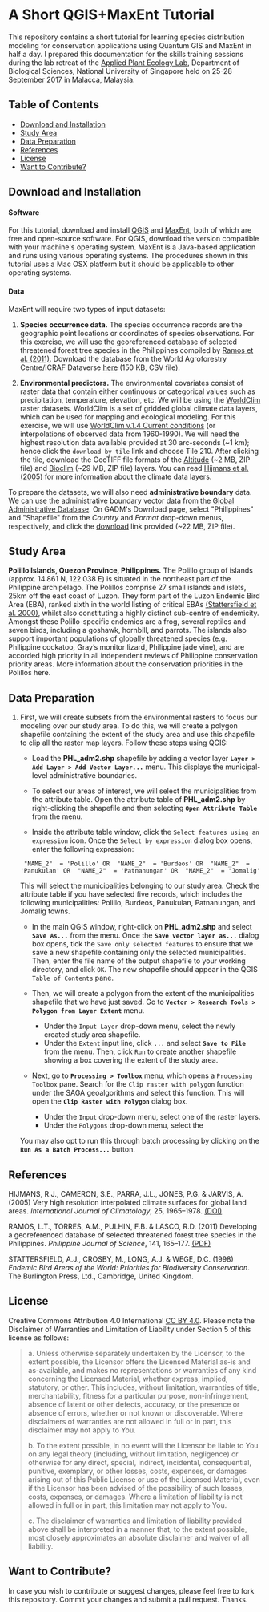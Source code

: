 # A Short QGIS+MaxEnt Tutorial
This repository contains a short tutorial for learning species distribution modeling for conservation applications using Quantum GIS and MaxEnt in half a day. I prepared this documentation for the skills training sessions during the lab retreat of the [Applied Plant Ecology Lab](https://www.appliedplantecology.org), Department of Biological Sciences, National University of Singapore held on 25-28 September 2017 in Malacca, Malaysia.


## Table of Contents
- [Download and Installation](#download)
- [Study Area](#study_area)
- [Data Preparation](#data_preparation)
- [References](#references)
- [License](#license)
- [Want to Contribute?](#contribute)


<a name="download"></a>
## Download and Installation

#### Software
For this tutorial, download and install [QGIS](http://www.qgis.org/en/site/forusers/download.html) and [MaxEnt](https://biodiversityinformatics.amnh.org/open_source/maxent/), both of which are free and open-source software. For QGIS, download the version compatible with your machine's operating system. MaxEnt is a Java-based application and runs using various operating systems. The procedures shown in this tutorial uses a Mac OSX platform but it should be applicable to other operating systems.

#### Data
MaxEnt will require two types of input datasets:

1. **Species occurrence data.** The species occurrence records are the geographic point locations or coordinates of species observations. For this exercise, we will use the georeferenced database of selected threatened forest tree species in the Philippines compiled by [Ramos et al. (2011)](#ramos_etal_2011). Download the database from the World Agroforestry Centre/ICRAF Dataverse [here](https://dataverse.harvard.edu/dataset.xhtml?persistentId=doi:10.7910/DVN/24818) (150 KB, CSV file).

2. **Environmental predictors.** The environmental covariates consist of raster data that contain either continuous or categorical values such as precipitation, temperature, elevation, etc. We will be using the [WorldClim](http://www.worldclim.org) raster datasets. WorldClim is a set of gridded global climate data layers, which can be used for mapping and ecological modeling. For this exercise, we will use [WorldClim v.1.4 Current conditions](http://www.worldclim.org/current) (or interpolations of observed data from 1960-1990). We will need the highest resolution data available provided at 30 arc-seconds (~1 km); hence click the `download by tile` link and choose Tile 210. After clicking the tile, download the GeoTIFF file formats of the [Altitude](http://biogeo.ucdavis.edu/data/climate/worldclim/1_4/tiles/cur/alt_210_tif.zip) (~2 MB, ZIP file) and [Bioclim](http://biogeo.ucdavis.edu/data/climate/worldclim/1_4/tiles/cur/bio_210_tif.zip) (~29 MB, ZIP file) layers. You can read [Hijmans et al. (2005)](#hijmans_etal_2005) for more information about the climate data layers.

To prepare the datasets, we will also need **administrative boundary** data. We can use the administrative boundary vector data from the [Global Administrative Database](http://www.gadm.org/country). On GADM's Download page, select "Philippines" and "Shapefile" from the *Country* and *Format* drop-down menus, respectively, and click the [download](http://biogeo.ucdavis.edu/data/gadm2.8/shp/PHL_adm_shp.zip) link provided (~22 MB, ZIP file).


<a name="study_area"></a>
## Study Area
**Polillo Islands, Quezon Province, Philippines.** The Polillo group of islands (approx. 14.861 N, 122.038 E) is situated in the northeast part of the Philippine archipelago. The Polillos comprise 27 small islands and islets, 25km off the east coast of Luzon. They form part of the Luzon Endemic Bird Area (EBA), ranked sixth in the world listing of critical EBAs [(Stattersfield et al. 2000)](#stattersfield_etal_1998), whilst also constituting a highly distinct sub-centre of endemicity. Amongst these Polillo-specific endemics are a frog, several reptiles and seven birds, including a goshawk, hornbill, and parrots. The islands also support important populations of globally threatened species (e.g. Philippine cockatoo, Gray’s monitor lizard, Philippine jade vine), and are accorded high priority in all independent reviews of Philippine conservation priority areas. More information about the conservation priorities in the Polillos here.


<a name="data_preparation"></a>
## Data Preparation

1. First, we will create subsets from the environmental rasters to focus our modeling over our study area. To do this, we will create a polygon shapefile containing the extent of the study area and use this shapefile to clip all the raster map layers. Follow these steps using QGIS:

    - Load the **PHL_adm2.shp** shapefile by adding a vector layer **`Layer > Add Layer > Add Vector Layer...`** menu. This displays the municipal-level administrative boundaries.

    - To select our areas of interest, we will select the municipalities from the attribute table. Open the attribute table of **PHL_adm2.shp** by right-clicking the shapefile and then selecting **`Open Attribute Table`** from the menu.

    - Inside the attribute table window, click the `Select features using an expression` icon. Once the `Select by expression` dialog box opens, enter the following expression:
    ```
     "NAME_2"  = 'Polillo' OR  "NAME_2"  = 'Burdeos' OR  "NAME_2"  = 'Panukulan' OR  "NAME_2"  = 'Patnanungan' OR  "NAME_2"  = 'Jomalig'
    ```

    This will select the municipalities belonging to our study area. Check the attribute table if you have selected five records, which includes the following municipalities: Polillo, Burdeos, Panukulan, Patnanungan, and Jomalig towns.  

    - In the main QGIS window, right-click on **PHL_adm2.shp** and select **`Save As...`** from the menu. Once the **`Save vector layer as...`** dialog box opens, tick the `Save only selected features` to ensure that we save a new shapefile containing only the selected municipalities. Then, enter the file name of the output shapefile to your working directory, and click `OK`. The new shapefile should appear in the QGIS `Table of Contents` pane.

    - Then, we will create a polygon from the extent of the municipalities shapefile that we have just saved. Go to **`Vector > Research Tools > Polygon from Layer Extent`** menu.

      + Under the `Input Layer` drop-down menu, select the newly created study area shapefile.
      + Under the `Extent` input line, click `...` and select **`Save to File`** from the menu. Then, click `Run` to create another shapefile showing a box covering the extent of the study area.

    - Next, go to **`Processing > Toolbox`** menu, which opens a `Processing Toolbox` pane. Search for the `Clip raster with polygon` function under the SAGA geoalgorithms and select this function. This will open the **`Clip Raster with Polygon`** dialog box.

      + Under the `Input` drop-down menu, select one of the raster layers.
      + Under the `Polygons` drop-down menu, select the

    You may also opt to run this through batch processing by clicking on the **`Run As a Batch Process...`** button.

<a name="references"></a>
## References

<a name="hijmans_etal_2005"></a>
HIJMANS, R.J., CAMERON, S.E., PARRA, J.L., JONES, P.G. & JARVIS, A. (2005) Very high resolution interpolated climate surfaces for global land areas. *International Journal of Climatology*, 25, 1965–1978. [(DOI)](https://dx.doi.org/10.1002/joc.1276)

<a name="ramos_etal_2011"></a>
RAMOS, L.T., TORRES, A.M., PULHIN, F.B. & LASCO, R.D. (2011) Developing a georeferenced database of selected threatened forest tree species in the Philippines. *Philippine Journal of Science*, 141, 165–177. [(PDF)](http://philjournalsci.dost.gov.ph/pdf/pjs%20pdf/vol141no2/pdf/Developing_a_Georeferenced_Database.pdf)

<a name="stattersfield_etal_1998"></a>
STATTERSFIELD, A.J., CROSBY, M., LONG, A.J. & WEGE, D.C. (1998) *Endemic Bird Areas of the World: Priorities for Biodiversity Conservation*. The Burlington Press, Ltd., Cambridge, United Kingdom.


<a name="license"></a>
## License
Creative Commons Attribution 4.0 International [CC BY 4.0](https://creativecommons.org/licenses/by/4.0/). Please note the Disclaimer of Warranties and Limitation of Liability under Section 5 of this license as follows:

> a. Unless otherwise separately undertaken by the Licensor, to the extent possible, the Licensor offers the Licensed Material as-is and as-available, and makes no representations or warranties of any kind concerning the Licensed Material, whether express, implied, statutory, or other. This includes, without limitation, warranties of title, merchantability, fitness for a particular purpose, non-infringement, absence of latent or other defects, accuracy, or the presence or absence of errors, whether or not known or discoverable. Where disclaimers of warranties are not allowed in full or in part, this disclaimer may not apply to You.
>
> b. To the extent possible, in no event will the Licensor be liable to You on any legal theory (including, without limitation, negligence) or otherwise for any direct, special, indirect, incidental, consequential, punitive, exemplary, or other losses, costs, expenses, or damages arising out of this Public License or use of the Licensed Material, even if the Licensor has been advised of the possibility of such losses, costs, expenses, or damages. Where a limitation of liability is not allowed in full or in part, this limitation may not apply to You.
>
> c. The disclaimer of warranties and limitation of liability provided above shall be interpreted in a manner that, to the extent possible, most closely approximates an absolute disclaimer and waiver of all liability.

<a name="contribute"></a>
## Want to Contribute?
In case you wish to contribute or suggest changes, please feel free to fork this repository. Commit your changes and submit a pull request. Thanks.
